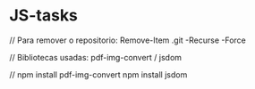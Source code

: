 # JS-tasks
//  Para remover o repositorio: Remove-Item .git -Recurse -Force

//  Bibliotecas usadas: pdf-img-convert / jsdom

//  npm install pdf-img-convert
npm install jsdom
